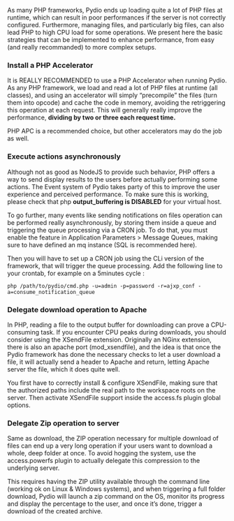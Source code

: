 As many PHP frameworks, Pydio ends up loading quite a lot of PHP files at runtime, which can result in poor performances if the server is not correctly configured. Furthermore, managing files, and particularly big files, can also lead PHP to high CPU load for some operations. We present here the basic strategies that can be implemented to enhance performance, from easy (and really recommanded) to more complex setups.

### Install a PHP Accelerator
It is REALLY RECOMMENDED to use a PHP Accelerator when running Pydio. As any PHP framework, we load and read a lot of PHP files at runtime (all classes), and using an accelerator will simply “precompile” the files (turn them into opcode) and cache the code in memory, avoiding the retriggering this operation at each request. This will generally really improve the performance, **dividing by two or three each request time.**

PHP APC is a recommended choice, but other accelerators may do the job as well.

### Execute actions asynchronously
Although not as good as NodeJS to provide such behavior, PHP offers a way to send display results to the users before actually performing some actions. The Event system of Pydio takes party of this to improve the user experience and perceived performance. To make sure this is working, please check that php **output_buffering is DISABLED** for your virtual host.

To go further, many events like sending notifications on files operation can be performed really asynchronously, by storing them inside a queue and triggering the queue processing via a CRON job. To do that, you must enable the feature in Application Parameters > Message Queues, making sure to have defined an mq instance (SQL is recommended here).

Then you will have to set up a CRON job using the CLi version of the framework, that will trigger the queue processing. Add the following line to your crontab, for example on a 5minutes cycle :

`php /path/to/pydio/cmd.php -u=admin -p=password -r=ajxp_conf -a=consume_notification_queue`

### Delegate download operation to Apache
In PHP, reading a file to the output buffer for downloading can prove a CPU-consuming task. If you encounter CPU peaks during downloads, you should consider using the XSendFile extension. Originally an NGinx extension, there is also an apache port (mod_xsendfile), and the idea is that once the Pydio framework has done the necessary checks to let a user download a file, it will actually send a header to Apache and return, letting Apache server the file, which it does quite well.

You first have to correctly install & configure XSendFile, making sure that the authorized paths include the real path to the workspace roots on the server. Then activate XSendFile support inside the access.fs plugin global options.

### Delegate Zip operation to server
Same as download, the ZIP operation necessary for multiple download of files can end up a very long operation if your users want to download a whole, deep folder at once. To avoid hogging the system, use the access.powerfs plugin to actually delegate this compression to the underlying server.

This requires having the ZIP utility available through the command line (working ok on Linux & Windows systems), and when triggering a full folder download, Pydio will launch a zip command on the OS, monitor its progress and display the percentage to the user, and once it’s done, trigger a download of the created archive.

